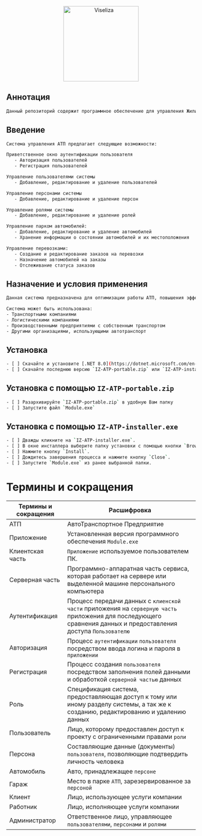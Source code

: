 <p align="center">
  <a href="https://github.com/viseliza" target="blank"><img src="https://gas-kvas.com/grafic/uploads/posts/2024-01/gas-kvas-com-p-emblema-zhkkh-na-prozrachnom-fone-25.jpg" width="200" alt="Viseliza" /></a>
</p>


## Аннотация
```bash
Данный репозиторий содержит программное обеспечение для управления Жилищно-коммунальное хозяйство (далее - ЖКХ). Программа предназначена для автоматизации ключевых процессов, таких как управление парком (гаражами) для автомобилей, управление заказами клиентов по перевозке авто.
```


## Введение

```bash
Система управления АТП предлагает следующие возможности:

Приветственное окно аутентификации пользователя
   - Авторизация пользователей
   - Регистрация пользователей

Управление пользователями системы
   - Добавление, редактирование и удаление пользователей

Управление персонами системы
   - Добавление, редактирование и удаление персон

Управление ролями системы
   - Добавление, редактирование и удаление ролей

Управление парком автомобилей:
   - Добавление, редактирование и удаление автомобилей
   - Хранение информации о состоянии автомобилей и их местоположения

Управление перевозками:
   - Создание и редактирование заказов на перевозки
   - Назначение автомобилей на заказы
   - Отслеживание статуса заказов
```

## Назначение и условия применения 

```bash
Данная система предназначена для оптимизации работы АТП, повышения эффективности и снижения затрат.

Система может быть использована:
- Транспортными компаниями
- Логистическими компаниями
- Производственными предприятиями с собственным транспортом
- Другими организациями, использующими автотранспорт
```


## Установка

```bash
- [ ] Скачайте и установите [.NET 8.0](https://dotnet.microsoft.com/en-us/download/dotnet/8.0).
- [ ] Скачайте последнюю версию `IZ-ATP-portable.zip` или `IZ-ATP-installer.exe` [со страницы релиза](https://gogs.zxrdev.ru/ZxXxR/ATP/releases).
```

## Установка с помощью `IZ-ATP-portable.zip`

```bash
- [ ] Разархивируйте `IZ-ATP-portable.zip` в удобную Вам папку
- [ ] Запустите файл `Module.exe` 
```

## Установка с помощью `IZ-ATP-installer.exe`

```bash
- [ ] Дважды кликните на `IZ-ATP-installer.exe`.
- [ ] В окне инсталлера выберите папку установки с помощью кнопки `Browse`. *(По умолчанию `C:\Program Files (x86)\IZ-ATP`)*
- [ ] Нажмите кнопку `Install`.
- [ ] Дождитесь завершения процесса и нажмите кнопку `Close`.
- [ ] Запустите `Module.exe` из ранее выбранной папки.
```


# Термины и сокращения 

Термины и сокращения | Расшифровка
------------ | ------------
АТП | АвтоТранспортное Предприятие
Приложение | Установленная версия программного обеспечения `Module.exe` 
Клиентская часть | `Приложение` используемое пользователем ПК.
Серверная часть | Программно-аппаратная часть сервиса, которая работает на сервере или выделенной машине персонального компьютера
Аутентификация | Процесс передачи данных с `клиенской части` приложения на `серверную часть` приложения для последующего сравнения данных и предоставления доступа `Пользователю`
Авторизация | Процесс `аутентификации` `пользователя` посредством ввода логина и пароля в `приложении`
Регистрация | Процесс создания `пользователя` посредством заполнения полей данными и обработкой `серверной частью` данных
Роль | Спецификация система, предоставляющая доступ  к тому или иному разделу системы, а так же к созданию, редактированию и удалению данных
Пользователь | Лицо, которому предоставлен доступ к проекту с ограниченными правами `роли`
Персона | Составляющие данные (документы) `пользователя`, позволяющие подтвердить личность человека
Автомобиль | Авто, принадлежащее `персоне`
Гараж | Место в парке `АТП`, зарезервированное за `персоной`
Клиент | Лицо, использующее услуги компании
Работник | Лицо, исполняющее услуги компании
Администратор | Ответственное лицо, управляющее `пользователями`, `персонами` и `ролями`